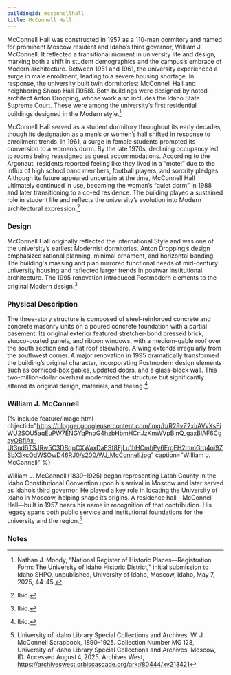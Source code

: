 ```yaml
---
buildingid: mcconnellhall
title: McConnell Hall
---
```


McConnell Hall was constructed in 1957 as a 110-man dormitory and named for prominent Moscow resident and Idaho’s third governor, William J. McConnell. It reflected a transitional moment in university life and design, marking both a shift in student demographics and the campus’s embrace of Modern architecture. Between 1951 and 1961, the university experienced a surge in male enrollment, leading to a severe housing shortage. In response, the university built twin dormitories: McConnell Hall and neighboring Shoup Hall (1958). Both buildings were designed by noted architect Anton Dropping, whose work also includes the Idaho State Supreme Court. These were among the university’s first residential buildings designed in the Modern style.[^1]

McConnell Hall served as a student dormitory throughout its early decades, though its designation as a men’s or women’s hall shifted in response to enrollment trends. In 1961, a surge in female students prompted its conversion to a women’s dorm. By the late 1970s, declining occupancy led to rooms being reassigned as guest accommodations. According to the Argonaut, residents reported feeling like they lived in a “motel” due to the influx of high school band members, football players, and sorority pledges. Although its future appeared uncertain at the time, McConnell Hall ultimately continued in use, becoming the women’s “quiet dorm” in 1988 and later transitioning to a co-ed residence. The building played a sustained role in student life and reflects the university’s evolution into Modern architectural expression.[^2] 

### Design

McConnell Hall originally reflected the International Style and was one of the university’s earliest Modernist dormitories. Anton Dropping’s design emphasized rational planning, minimal ornament, and horizontal banding. The building's massing and plan mirrored functional needs of mid-century university housing and reflected larger trends in postwar institutional architecture. The 1995 renovation introduced Postmodern elements to the original Modern design.[^3] 

### Physical Description

The three-story structure is composed of steel-reinforced concrete and concrete masonry units on a poured concrete foundation with a partial basement. Its original exterior featured stretcher-bond pressed brick, stucco-coated panels, and ribbon windows, with a medium-gable roof over the south section and a flat roof elsewhere. A wing extends irregularly from the southwest corner. A major renovation in 1995 dramatically transformed the building’s original character, incorporating Postmodern design elements such as corniced-box gables, updated doors, and a glass-block wall. This two-million-dollar overhaul modernized the structure but significantly altered its original design, materials, and feeling.[^4]. 

### William J. McConnell 

{% include feature/image.html objectid="https://blogger.googleusercontent.com/img/b/R29vZ2xl/AVvXsEiWU2SOU5aqEuPW7ENGYqPnoG4hzbHbmHCnJzKmWVpBlnQ_gaxBlAF6CgayOBfIAx-Ut3nd6TSJRw5C3DBqpCXWaxDaESf8FjLu1hHCmhPy6ErgEH2mmGrq4qi9ZSbX3kcOdWSOwD46RJ0/s200/WJ_McConnell.jpg" caption="William J. McConnell" %}

William J. McConnell (1839–1925) began representing Latah County in the Idaho Constitutional Convention upon his arrival in Moscow and later served as Idaho’s third governor. He played a key role in locating the University of Idaho in Moscow, helping shape its origins. A residence hall—McConnell Hall—built in 1957 bears his name in recognition of that contribution. His legacy spans both public service and institutional foundations for the university and the region.[^5]

### Notes

[^1]: Nathan J. Moody, “National Register of Historic Places—Registration Form: The University of Idaho Historic District,” initial submission to Idaho SHPO, unpublished, University of Idaho, Moscow, Idaho, May 7, 2025, 44-45. 
[^2]: Ibid. 
[^3]: Ibid. 
[^4]: Ibid. 
[^5]: University of Idaho Library Special Collections and Archives. W. J. McConnell Scrapbook, 1890–1925. Collection Number MG 128, University of Idaho Library Special Collections and Archives, Moscow, ID. Accessed August 4, 2025. Archives West, https://archiveswest.orbiscascade.org/ark:/80444/xv213421
